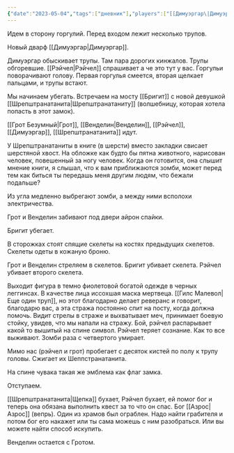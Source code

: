 ```yaml
---
{"date":"2023-05-04","tags":["дневник"],"players":["[[Димуэргар\|Димуэргар]]","[[Рэйчел\|Рэйчел]]","[[Бригит\|Бригит]]","[[Грот Безумный]]","[[Шрепштранатанита\|Шрепштранатанита]]"],"campaign":"GG Dungeon","metadated":true,"dg-publish":true,"permalink":"/4-maya-2023/","dgPassFrontmatter":true}
---
```


Идем в сторону горгулий. Перед входом лежит несколько трупов.

Новый дварф [[Димуэргар\|Димуэргар]].

Димуэргар обыскивает трупы. Там пара дорогих кинжалов. Трупы обгоревшие. [[Рэйчел\|Рэйчел]] спрашивает а че это тут у вас. Горгульи поворачивают голову. Первая горгулья смеется, вторая щелкает пальцами, и трупы встают.

Мы начинаем убегать. Встречаем на мосту [[Бригит]] с новой девушкой [[Шрепштранатанита\|Шрепштранатаниту]] (волшебницу, которая хотела попасть в этот замок).

[[Грот Безумный\|Грот]], [[Венделин\|Венделин]], [[Рэйчел]], [[Димуэргар]], [[Шрепштранатанита]] идут.

У Шрепштранатаниты в книге (в шерсти) вместо закладки свисает шерстяной хвост. На обложке как будто бы пятна животного, нарисован человек, повешенный за ногу человек. Когда он готовится, она слышит мнение книги, я слышал, что к вам приближаются зомби, может перед тем как биться ты передашь меня другим людям, что бежали подальше?

Из угла медленно выбрегают зомби, а между ними всполохи электричества.

Грот и Венделин забивают под двери айрон спайки.

Бригит убегает.

В сторожках стоят спящие скелеты на костях предыдущих скелетов. Скелеты одеты в кожаную броню.

Грот и Венделин стреляем в скелетов. Бригит убивает скелета. Рэйчел убивает второго скелета.

Выходит фигура в темно фиолетовой богатой одежде в черных леггинсах. В качестве лица иссохшая маска мертвеца. [[Гилс Малевол\|Еще один труп]], но этот благодарно делает реверанс и говорит, благодарю вас, а эта стража постоянно спит на посту, когда должна помочь. Видит стрелы в страже и выхватывает меч, принимает боевую стойку, увидев, что мы напали на стражу. Бой, рэйчел распарывает какой то вышитый на спине символ. Рэйчел теряет сознание. Как то все выживают. Зомби раза с четвертого умирает.

Мимо нас (рэйчел и грот) пробегает с десяток кистей по полу к трупу головы. Сжигает их Шеппстранатанита.

На спине чувака такая же эмблема как флаг замка.

Отступаем.

[[Шрепштранатанита\|Щепка]] бухает, Рэйчел бухает, ей помог бог и теперь она обязана выполнить квест за то что он спас. Бог [[Азрос\|Азрос]] (вепрь). Один из храмов был ограблен. Надо найти грабителя и потом бог его накажет или ты сама можешь с ним разобраться. Или вы можете найти способ искупить.

Венделин остается с Гротом.